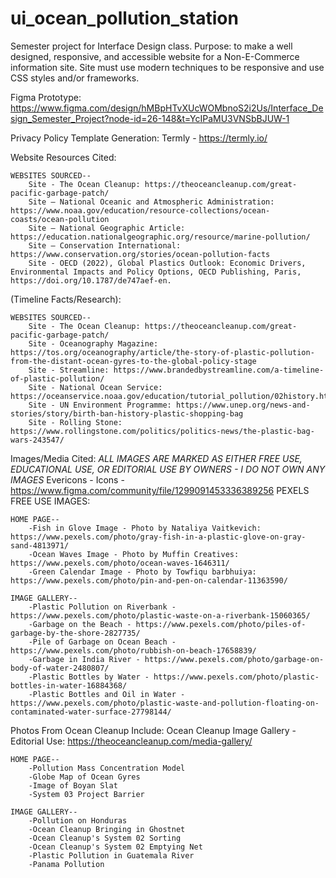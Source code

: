 # ui_ocean_pollution_station
Semester project for Interface Design class. Purpose: to make a well designed, responsive, and accessible website for a Non-E-Commerce information site. Site must use modern techniques to be responsive and use CSS styles and/or frameworks.

Figma Prototype:
https://www.figma.com/design/hMBpHTvXUcWOMbnoS2i2Us/Interface_Design_Semester_Project?node-id=26-148&t=YcIPaMU3VNSbBJUW-1

Privacy Policy Template Generation:
Termly - https://termly.io/


Website Resources Cited:
    
    WEBSITES SOURCED--
        Site - The Ocean Cleanup: https://theoceancleanup.com/great-pacific-garbage-patch/
        Site – National Oceanic and Atmospheric Administration: https://www.noaa.gov/education/resource-collections/ocean-coasts/ocean-pollution 
        Site – National Geographic Article: https://education.nationalgeographic.org/resource/marine-pollution/ 
        Site – Conservation International: https://www.conservation.org/stories/ocean-pollution-facts 
        Site - OECD (2022), Global Plastics Outlook: Economic Drivers, Environmental Impacts and Policy Options, OECD Publishing, Paris, https://doi.org/10.1787/de747aef-en.

(Timeline Facts/Research):
    
    WEBSITES SOURCED--
        Site - The Ocean Cleanup: https://theoceancleanup.com/great-pacific-garbage-patch/
        Site - Oceanography Magazine: https://tos.org/oceanography/article/the-story-of-plastic-pollution-from-the-distant-ocean-gyres-to-the-global-policy-stage
        Site - Streamline: https://www.brandedbystreamline.com/a-timeline-of-plastic-pollution/
        Site - National Ocean Service: https://oceanservice.noaa.gov/education/tutorial_pollution/02history.html
        Site - UN Environment Programme: https://www.unep.org/news-and-stories/story/birth-ban-history-plastic-shopping-bag
        Site - Rolling Stone: https://www.rollingstone.com/politics/politics-news/the-plastic-bag-wars-243547/


Images/Media Cited:
*ALL IMAGES ARE MARKED AS EITHER FREE USE, EDUCATIONAL USE, OR EDITORIAL USE BY OWNERS - I DO NOT OWN ANY IMAGES*
Evericons - Icons - https://www.figma.com/community/file/1299091453336389256
PEXELS FREE USE IMAGES:
    
    HOME PAGE--
        -Fish in Glove Image - Photo by Nataliya Vaitkevich: https://www.pexels.com/photo/gray-fish-in-a-plastic-glove-on-gray-sand-4813971/
        -Ocean Waves Image - Photo by Muffin Creatives: https://www.pexels.com/photo/ocean-waves-1646311/
        -Green Calendar Image - Photo by Towfiqu barbhuiya: https://www.pexels.com/photo/pin-and-pen-on-calendar-11363590/

    IMAGE GALLERY--
        -Plastic Pollution on Riverbank - https://www.pexels.com/photo/plastic-waste-on-a-riverbank-15060365/
        -Garbage on the Beach - https://www.pexels.com/photo/piles-of-garbage-by-the-shore-2827735/
        -Pile of Garbage on Ocean Beach - https://www.pexels.com/photo/rubbish-on-beach-17658839/
        -Garbage in India River - https://www.pexels.com/photo/garbage-on-body-of-water-2480807/
        -Plastic Bottles by Water - https://www.pexels.com/photo/plastic-bottles-in-water-16884368/
        -Plastic Bottles and Oil in Water - https://www.pexels.com/photo/plastic-waste-and-pollution-floating-on-contaminated-water-surface-27798144/

Photos From Ocean Cleanup Include:
Ocean Cleanup Image Gallery - Editorial Use: https://theoceancleanup.com/media-gallery/
    
    HOME PAGE--
        -Pollution Mass Concentration Model
        -Globe Map of Ocean Gyres
        -Image of Boyan Slat
        -System 03 Project Barrier
    
    IMAGE GALLERY--
        -Pollution on Honduras
        -Ocean Cleanup Bringing in Ghostnet
        -Ocean Cleanup's System 02 Sorting
        -Ocean Cleanup's System 02 Emptying Net
        -Plastic Pollution in Guatemala River
        -Panama Pollution


